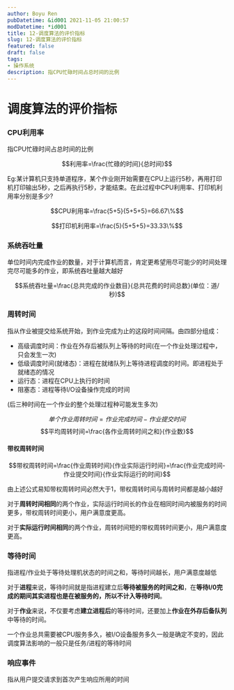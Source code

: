 ```yaml
---
author: Boyu Ren
pubDatetime: &id001 2021-11-05 21:00:57
modDatetime: *id001
title: 12-调度算法的评价指标
slug: 12-调度算法的评价指标
featured: false
draft: false
tags:
- 操作系统
description: 指CPU忙碌时间占总时间的比例
---
```


# 调度算法的评价指标


### CPU利用率
指CPU忙碌时间占总时间的比例

$$利用率=\frac{忙碌的时间}{总时间}$$

Eg:某计算机只支持单道程序，某个作业刚开始需要在CPU上运行5秒，再用打印机打印输出5秒，之后再执行5秒，才能结束。在此过程中CPU利用率、打印机利用率分别是多少?

$$CPU利用率=\frac{5+5}{5+5+5}=66.67\%$$

$$打印机利用率=\frac{5}{5+5+5}=33.33\%$$



### 系统吞吐量

单位时间内完成作业的数量，对于计算机而言，肯定更希望用尽可能少的时间处理完尽可能多的作业，即系统吞吐量越大越好

$$系统吞吐量=\frac{总共完成的作业数目}{总共花费的时间总数}(单位：道/秒)$$

### 周转时间

指从作业被提交给系统开始，到作业完成为止的这段时间间隔。由四部分组成：
- 高级调度时间：作业在外存后被队列上等待的时间(在一个作业处理过程中，只会发生一次)
- 低级调度时间(就绪态)：进程在就绪队列上等待进程调度的时间。即进程处于就绪态的情况
- 运行态：进程在CPU上执行的时间
- 阻塞态：进程等待I/O设备操作完成的时间

(后三种时间在一个作业的整个处理过程种可能发生多次)

$$单个作业周转时间=作业完成时间-作业提交时间$$
$$平均周转时间=\frac{各作业周转时间之和}{作业数}$$

#### 带权周转时间

$$带权周转时间=\frac{作业周转时间}{作业实际运行时间}=\frac{作业完成时间-作业提交时间}{作业实际运行的时间}$$

由上述公式易知带权周转时间必然大于1，带权周转时间与周转时间都是越小越好 

对于**周转时间相同**的两个作业，实际运行时间长的作业在相同时间内被服务的时间更多，带权周转时间更小，用户满意度更高。

对于**实际运行时间相同**的两个作业，周转时间短的带权周转时间更小，用户满意度更高。


### 等待时间

指进程/作业处于等待处理机状态的时间之和，等待时间越长，用户满意度越低

对于**进程**来说，等待时间就是指进程建立后**等待被服务的时间之和**，在**等待I/0完成的期间其实进程也是在被服务的，所以不计入等待时间**。

对于**作业**来说，不仅要考虑**建立进程后**的等待时间，还要加上**作业在外存后备队列**中等待的时间。

一个作业总共需要被CPU服务多久，被I/O设备服务多久一般是确定不变的，因此调度算法影响的一般只是任务/进程的等待时间


### 响应事件

指从用户提交请求到首次产生响应所用的时间

